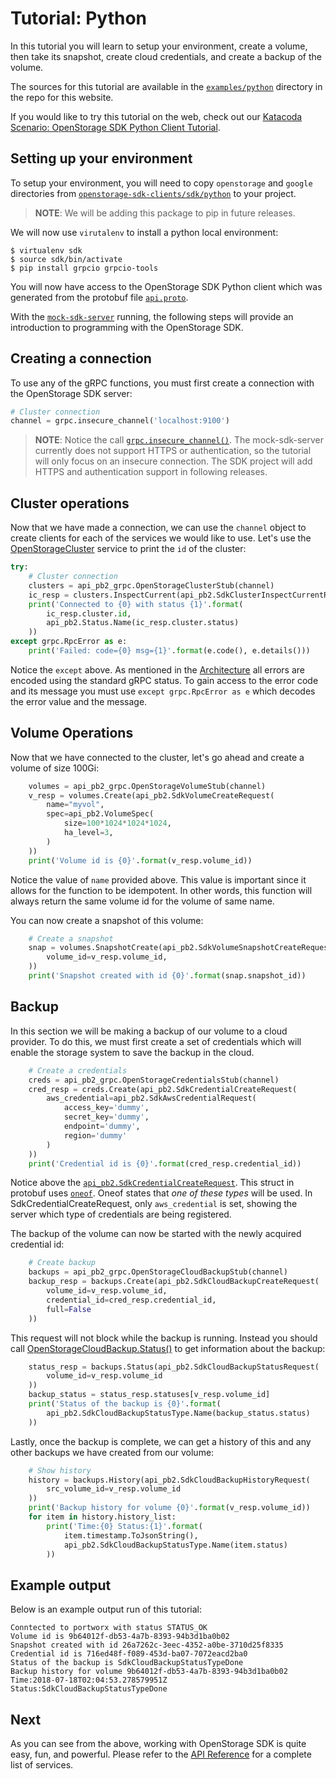 # Tutorial: Python

In this tutorial you will learn to setup your environment, create a volume,
then take its snapshot, create cloud credentials, and create a backup of the
volume.

The sources for this tutorial are available in the [`examples/python`](https://github.com/libopenstorage/libopenstorage.github.io/tree/master/examples/python) directory in the repo for this website.

If you would like to try this tutorial on the web, check out our
[Katacoda Scenario: OpenStorage SDK Python Client Tutorial](https://www.katacoda.com/lpabon/scenarios/tutorial-python).

## Setting up your environment
To setup your environment, you will need to copy `openstorage` and `google`
directories from [`openstorage-sdk-clients/sdk/python`](https://github.com/libopenstorage/openstorage-sdk-clients/tree/master/sdk/python)
to your project.

> **NOTE**: We will be adding this package to pip in future releases.

We will now use `virutalenv` to install a python local environment:

```
$ virtualenv sdk
$ source sdk/bin/activate
$ pip install grpcio grpcio-tools
```

You will now have access to the OpenStorage SDK Python client which was
generated from the protobuf file [`api.proto`](https://github.com/libopenstorage/openstorage/blob/master/api/api.proto).

With the [`mock-sdk-server`](tutorial.html#setting-up-the-mock-sdk-server)
running, the following steps will provide an introduction to programming
with the OpenStorage SDK.

## Creating a connection
To use any of the gRPC functions, you must first create a connection with
the OpenStorage SDK server:

```python
# Cluster connection
channel = grpc.insecure_channel('localhost:9100')
```

> **NOTE**: Notice the call [`grpc.insecure_channel()`](https://grpc.io/docs/guides/auth.html). The mock-sdk-server
currently does not support HTTPS or authentication, so the tutorial will
only focus on an insecure connection. The SDK project will add HTTPS and
authentication support in following releases.

## Cluster operations
Now that we have made a connection, we can use the `channel` object to create
clients for each of the services we would like to use. Let's use the [OpenStorageCluster](generated-api.html#openstorageapiopenstoragecluster)
service to print the `id` of the cluster:

```python
try:
    # Cluster connection
    clusters = api_pb2_grpc.OpenStorageClusterStub(channel)
    ic_resp = clusters.InspectCurrent(api_pb2.SdkClusterInspectCurrentRequest())
    print('Connected to {0} with status {1}'.format(
        ic_resp.cluster.id,
        api_pb2.Status.Name(ic_resp.cluster.status)
    ))
except grpc.RpcError as e:
    print('Failed: code={0} msg={1}'.format(e.code(), e.details()))
```

Notice the `except` above. As mentioned in the
[Architecture](arch.html#error-handling) all errors are encoded using the
standard gRPC status. To gain access to the error code and its message you
must use `except grpc.RpcError as e` which decodes the error value and the message.

## Volume Operations
Now that we have connected to the cluster, let's go ahead and create a
volume of size 100Gi:

```python
    volumes = api_pb2_grpc.OpenStorageVolumeStub(channel)
    v_resp = volumes.Create(api_pb2.SdkVolumeCreateRequest(
        name="myvol",
        spec=api_pb2.VolumeSpec(
            size=100*1024*1024*1024,
            ha_level=3,
        )
    ))
    print('Volume id is {0}'.format(v_resp.volume_id))
```

Notice the value of `name` provided above. This value is important since
it allows for the function to be idempotent. In other words, this function
will always return the same volume id for the volume of same name.

You can now create a snapshot of this volume:

```python
    # Create a snapshot
    snap = volumes.SnapshotCreate(api_pb2.SdkVolumeSnapshotCreateRequest(
        volume_id=v_resp.volume_id,
    ))
    print('Snapshot created with id {0}'.format(snap.snapshot_id))
```

## Backup
In this section we will be making a backup of our volume to a cloud provider.
To do this, we must first create a set of credentials which will enable
the storage system to save the backup in the cloud.

```python
    # Create a credentials
    creds = api_pb2_grpc.OpenStorageCredentialsStub(channel)
    cred_resp = creds.Create(api_pb2.SdkCredentialCreateRequest(
        aws_credential=api_pb2.SdkAwsCredentialRequest(
            access_key='dummy',
            secret_key='dummy',
            endpoint='dummy',
            region='dummy'
        )
    ))
    print('Credential id is {0}'.format(cred_resp.credential_id))
```

Notice above the [`api_pb2.SdkCredentialCreateRequest`](https://libopenstorage.github.io/w/generated-api.html#sdkcredentialcreaterequest).
This struct in protobuf uses [`oneof`](https://developers.google.com/protocol-buffers/docs/proto3#oneof).
Oneof states that _one of these types_ will be used. In SdkCredentialCreateRequest,
only `aws_credential` is set, showing the server which type of credentials
are being registered.

The backup of the volume can now be started with the newly acquired
credential id:

```python
    # Create backup
    backups = api_pb2_grpc.OpenStorageCloudBackupStub(channel)
    backup_resp = backups.Create(api_pb2.SdkCloudBackupCreateRequest(
        volume_id=v_resp.volume_id,
        credential_id=cred_resp.credential_id,
        full=False
    ))
```

This request will not block while the backup is running. Instead you should
call [OpenStorageCloudBackup.Status()](https://libopenstorage.github.io/w/generated-api.html#methodstatus)
to get information about the backup:

```python
    status_resp = backups.Status(api_pb2.SdkCloudBackupStatusRequest(
        volume_id=v_resp.volume_id
    ))
    backup_status = status_resp.statuses[v_resp.volume_id]
    print('Status of the backup is {0}'.format(
        api_pb2.SdkCloudBackupStatusType.Name(backup_status.status)
    ))
```

Lastly, once the backup is complete, we can get a history of this and any
other backups we have created from our volume:

```python
    # Show history
    history = backups.History(api_pb2.SdkCloudBackupHistoryRequest(
        src_volume_id=v_resp.volume_id
    ))
    print('Backup history for volume {0}'.format(v_resp.volume_id))
    for item in history.history_list:
        print('Time:{0} Status:{1}'.format(
            item.timestamp.ToJsonString(),
            api_pb2.SdkCloudBackupStatusType.Name(item.status)
        ))
```

## Example output
Below is an example output run of this tutorial:

```
Conntected to portworx with status STATUS_OK
Volume id is 9b64012f-db53-4a7b-8393-94b3d1ba0b02
Snapshot created with id 26a7262c-3eec-4352-a0be-3710d25f8335
Credential id is 716ed48f-f089-453d-ba07-7072eacd2ba0
Status of the backup is SdkCloudBackupStatusTypeDone
Backup history for volume 9b64012f-db53-4a7b-8393-94b3d1ba0b02
Time:2018-07-18T02:04:53.278579951Z Status:SdkCloudBackupStatusTypeDone
```

## Next
As you can see from the above, working with OpenStorage SDK is quite easy,
fun, and powerful. Please refer to the [API Reference](generated-api.html)
for a complete list of services.
